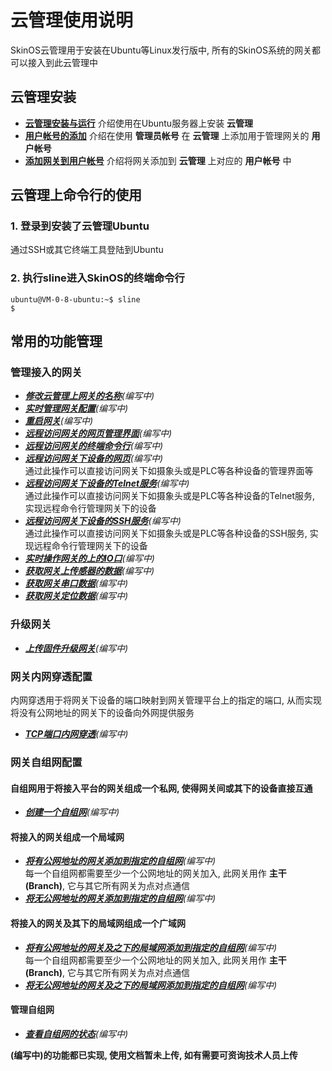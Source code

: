 

# 云管理使用说明   
SkinOS云管理用于安装在Ubuntu等Linux发行版中, 所有的SkinOS系统的网关都可以接入到此云管理中   

## 云管理安装   
- **[云管理安装与运行](./cloud/install_cn.md)** 介绍使用在Ubuntu服务器上安装 **云管理**    
- **[用户帐号的添加](./cloudtui/add_user_cn.md)** 介绍在使用 **管理员帐号** 在 **云管理** 上添加用于管理网关的 **用户帐号**    
- **[添加网关到用户帐号](./cloudtui/add_gateway_cn.md)** 介绍将网关添加到 **云管理** 上对应的 **用户帐号** 中   

## 云管理上命令行的使用  

### 1. 登录到安装了云管理Ubuntu    
通过SSH或其它终端工具登陆到Ubuntu   

### 2. 执行sline进入SkinOS的终端命令行   
```
ubuntu@VM-0-8-ubuntu:~$ sline
$
```   

## 常用的功能管理   

### 管理接入的网关   
- ***[修改云管理上网关的名称](./cloud/gateway_name_cn.md)**(编写中)*   
- ***[实时管理网关配置](./cloud/gateway_config_manage_cn.md)**(编写中)*   
- ***[重启网关](./cloud/gateway_reboot_cn.md)**(编写中)*   
- ***[远程访问网关的网页管理界面](./cloud/gateway_config_ui_cn.md)**(编写中)*   
- ***[远程访问网关的终端命令行](./cloud/gateway_config_cmd_cn.md)**(编写中)*   
- ***[远程访问网关下设备的网页](./cloud/gateway_device_ui_cn.md)**(编写中)*   
    通过此操作可以直接访问网关下如摄象头或是PLC等各种设备的管理界面等   
- ***[远程访问网关下设备的Telnet服务](./cloud/gateway_device_telnet_cn.md)**(编写中)*   
    通过此操作可以直接访问网关下如摄象头或是PLC等各种设备的Telnet服务, 实现远程命令行管理网关下的设备   
- ***[远程访问网关下设备的SSH服务](./cloud/gateway_device_ssh_cn.md)**(编写中)*   
    通过此操作可以直接访问网关下如摄象头或是PLC等各种设备的SSH服务, 实现远程命令行管理网关下的设备   
- ***[实时操作网关的上的IO口](./wifi/ssid_cn.md)**(编写中)*   
- ***[获取网关上传感器的数据](./wifi/ssid_cn.md)**(编写中)*   
- ***[获取网关串口数据](./wifi/ssid_cn.md)**(编写中)*   
- ***[获取网关定位数据](./wifi/ssid_cn.md)**(编写中)*   

### 升级网关   
- ***[上传固件升级网关](./cloud/gateway_update_cn.md)**(编写中)*    

### 网关内网穿透配置    
内网穿透用于将网关下设备的端口映射到网关管理平台上的指定的端口, 从而实现将没有公网地址的网关下的设备向外网提供服务   
- ***[TCP端口内网穿透](./cloud/add_tcpmap_cn.md)**(编写中)*    

### 网关自组网配置    
#### 自组网用于将接入平台的网关组成一个私网, 使得网关间或其下的设备直接互通   
- ***[创建一个自组网](./cloud/add_network_cn.md)**(编写中)*    

#### 将接入的网关组成一个局域网   
- ***[将有公网地址的网关添加到指定的自组网](./cloud/network_add_branch_cn.md)**(编写中)*   
    每一个自组网都需要至少一个公网地址的网关加入, 此网关用作 **主干(Branch)**, 它与其它所有网关为点对点通信     
- ***[将无公网地址的网关添加到指定的自组网](./cloud/network_add_leaf_cn.md)**(编写中)*    

#### 将接入的网关及其下的局域网组成一个广域网   
- ***[将有公网地址的网关及之下的局域网添加到指定的自组网](./cloud/network_add_netbranch_cn.md)**(编写中)*   
    每一个自组网都需要至少一个公网地址的网关加入, 此网关用作 **主干(Branch)**, 它与其它所有网关为点对点通信     
- ***[将无公网地址的网关及之下的局域网添加到指定的自组网](./cloud/network_add_netleaf_cn.md)**(编写中)*    

#### 管理自组网   
- ***[查看自组网的状态](./cloud/network_status_cn.md)**(编写中)*    

**(编写中)的功能都已实现, 使用文档暂未上传, 如有需要可资询技术人员上传**